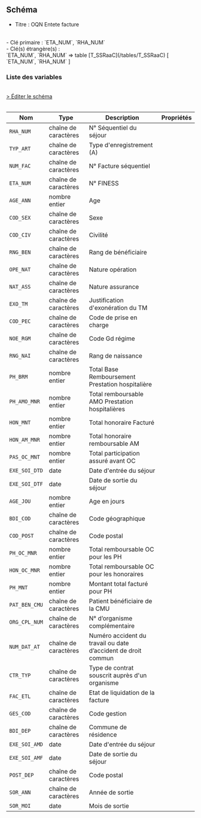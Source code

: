 ## Schéma

- Titre : OQN Entete facture
<br />
- Clé primaire : `ETA_NUM`, `RHA_NUM`
<br />
- Clé(s) étrangère(s) : <br />
`ETA_NUM`, `RHA_NUM` => table [T_SSRaaC](/tables/T_SSRaaC) [ `ETA_NUM`, `RHA_NUM` ]<br />

### Liste des variables
<br />
<div>
    <a href="https://gitlab.com/healthdatahub/schema-snds/edit/master/schemas/PMSI%20SSR/T_SSRaaFA.json"  
    arget="_blank" rel="noopener noreferrer">> Éditer le schéma</a>
    <OutboundLink />
</div>
<br />

Nom|Type|Description|Propriétés
-|-|-|-
`RHA_NUM`|chaîne de caractères|N° Séquentiel du séjour||
`TYP_ART`|chaîne de caractères|Type d&#x27;enregistrement (A)||
`NUM_FAC`|chaîne de caractères|N° Facture séquentiel||
`ETA_NUM`|chaîne de caractères|N° FINESS||
`AGE_ANN`|nombre entier|Age||
`COD_SEX`|chaîne de caractères|Sexe||
`COD_CIV`|chaîne de caractères|Civilité||
`RNG_BEN`|chaîne de caractères|Rang de bénéficiaire||
`OPE_NAT`|chaîne de caractères|Nature opération||
`NAT_ASS`|chaîne de caractères|Nature assurance||
`EXO_TM`|chaîne de caractères|Justification d&#x27;exonération du TM||
`COD_PEC`|chaîne de caractères|Code de prise en charge||
`NOE_RGM`|chaîne de caractères|Code Gd régime||
`RNG_NAI`|chaîne de caractères|Rang de naissance||
`PH_BRM`|nombre entier|Total Base Remboursement Prestation hospitalière||
`PH_AMO_MNR`|nombre entier|Total remboursable AMO Prestation hospitalières||
`HON_MNT`|nombre entier|Total honoraire Facturé||
`HON_AM_MNR`|nombre entier|Total honoraire remboursable AM||
`PAS_OC_MNT`|nombre entier|Total participation assuré avant OC||
`EXE_SOI_DTD`|date|Date d&#x27;entrée du séjour||
`EXE_SOI_DTF`|date|Date de sortie du séjour||
`AGE_JOU`|nombre entier|Age en jours||
`BDI_COD`|chaîne de caractères|Code géographique||
`COD_POST`|chaîne de caractères|Code postal||
`PH_OC_MNR`|nombre entier|Total remboursable OC pour les PH||
`HON_OC_MNR`|nombre entier|Total remboursable OC pour les honoraires||
`PH_MNT`|nombre entier|Montant total facturé pour  PH||
`PAT_BEN_CMU`|chaîne de caractères|Patient bénéficiaire de la CMU||
`ORG_CPL_NUM`|chaîne de caractères|N° d’organisme complémentaire||
`NUM_DAT_AT`|chaîne de caractères|Numéro accident du travail ou date d’accident de droit commun||
`CTR_TYP`|chaîne de caractères|Type de contrat souscrit auprès d&#x27;un organisme||
`FAC_ETL`|chaîne de caractères|Etat de liquidation de la facture||
`GES_COD`|chaîne de caractères|Code gestion||
`BDI_DEP`|chaîne de caractères|Commune de résidence||
`EXE_SOI_AMD`|date|Date d&#x27;entrée du séjour||
`EXE_SOI_AMF`|date|Date de sortie du séjour||
`POST_DEP`|chaîne de caractères|Code postal||
`SOR_ANN`|chaîne de caractères|Année de sortie||
`SOR_MOI`|date|Mois de sortie||

